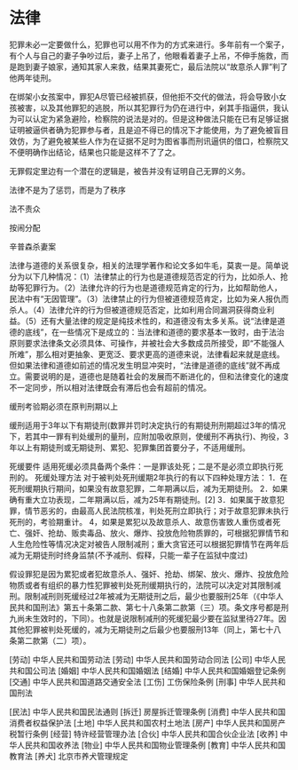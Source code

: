 # 法律

犯罪未必一定要做什么，犯罪也可以用不作为的方式来进行。多年前有一个案子，有个人与自己的妻子争吵过后，妻子上吊了，他眼看着妻子上吊，不伸手施救，而是跑到妻子娘家，通知其家人来救，结果其妻死亡，最后法院以“故意杀人罪”判了他两年徒刑。

在绑架小女孩案中，罪犯A尽管已经被抓获，但他拒不交代的做法，将会导致小女孩被害，以及其他罪犯的逃脱，所以其犯罪行为仍在进行中，剁其手指逼供，我认为可以认定为紧急避险，检察院的说法是对的。但是这种做法只能在已有足够证据证明被逼供者确为犯罪参与者，且是迫不得已的情况下才能使用，为了避免被盲目效仿，为了避免被某些人作为在证据不足时为图省事而刑讯逼供的借口，检察院又不便明确作出结论，结果也只能是这样不了了之。

无罪假定里边有一个潜在的逻辑是，被告并没有证明自己无罪的义务。

法律不是为了惩罚，而是为了秩序

法不责众

按闹分配

辛普森杀妻案

法律与道德的关系很复杂，相关的法理学著作和论文多如牛毛，莫衷一是。简单说分为以下几种情况：（1）法律禁止的行为也是道德规范否定的行为，比如杀人、抢劫等犯罪行为。（2）法律允许的行为也是道德规范肯定的行为，比如帮助他人，民法中有“无因管理”。（3）法律禁止的行为但被道德规范肯定，比如为亲人报仇而杀人。（4）法律允许的行为但被道德规范否定，比如利用合同漏洞获得商业利益。（5）还有大量法律的规定是纯技术性的，和道德没有太多关系。说“法律是道德的底线”，在一些情况下是成立的：当法律和道德的要求基本一致时，由于法治原则要求法律条文必须具体、可操作，并被社会大多数成员所接受，即“不能强人所难”，那么相对更抽象、更宽泛、要求更高的道德来说，法律看起来就是底线。但如果法律和道德如前述的情况发生明显冲突时，“法律是道德的底线”就不再成立。需要说明的是，道德也是随着社会的发展而不断进化的，但和法律变化的速度不一定同步，所以相对法律既会有滞后也会有超前的情况。

缓刑考验期必须在原判刑期以上

缓刑适用于3年以下有期徒刑(数罪并罚时决定执行的有期徒刑刑期超过3年的情况下，若其中一罪有判处缓刑的量刑，应附加吸收原则，使缓刑不再执行)、拘役，3年以上有期徒刑或无期徒刑、累犯、犯罪集团首要分子，不适用缓刑。

死缓要件
适用死缓必须具备两个条件：一是罪该处死；二是不是必须立即执行死刑的。
死缓处理方法
对于被判处死刑缓期2年执行的有以下四种处理方法：
1．在死刑缓期执行期间，如果没有故意犯罪，二年期满以后，减为无期徒刑。
2．如果确有重大立功表现，二年期满以后，减为25年有期徒刑。[2] 
3．如果属于故意犯罪，情节恶劣的，由最高人民法院核准，判处死刑立即执行；对于故意犯罪未执行死刑的，考验期重计。
4，如果是累犯以及故意杀人、故意伤害致人重伤或者死亡、强奸、抢劫、贩卖毒品、放火、爆炸、投放危险物质罪的，可根据犯罪情节和人生危险性等情况决定对被告人限制减刑；重大贪官还可以根据犯罪情节在两年后减为无期徒刑时终身监禁(不予减刑、假释，只能一辈子在监狱中度过)

假设罪犯是因为累犯或者犯故意杀人、强奸、抢劫、绑架、放火、爆炸、投放危险物质或者有组织的暴力性犯罪被判处死刑缓期执行的，法院可以决定对其限制减刑。限制减刑则死缓经过2年被减为无期徒刑之后，最少也要服刑25年（《中华人民共和国刑法》第五十条第二款、第七十八条第二款第（三）项。条文序号都是刑九尚未生效时的，下同）。也就是说限制减刑的死缓犯最少要在监狱里待27年。因其他犯罪被判处死缓的，减为无期徒刑之后最少也要服刑13年（同上，第七十八条第二款第（二）项）。

[劳动] 中华人民共和国劳动法
[劳动] 中华人民共和国劳动合同法
[公司] 中华人民共和国公司法
[婚姻] 中华人民共和国婚姻法
[结婚] 中华人民共和国婚姻登记条例
[交通] 中华人民共和国道路交通安全法
[工伤] 工伤保险条例
[刑事] 中华人民共和国刑法

[民法] 中华人民共和国民法通则
[拆迁] 房屋拆迁管理条例
[消费] 中华人民共和国消费者权益保护法
[土地] 中华人民共和国农村土地法
[房产] 中华人民共和国房产税暂行条例
[经营] 特许经营管理办法
[合伙] 中华人民共和国合伙企业法
[收养] 中华人民共和国收养法
[物业] 中华人民共和国物业管理条例
[教育] 中华人民共和国教育法
[养犬] 北京市养犬管理规定
